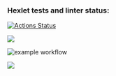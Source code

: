 ### Hexlet tests and linter status:
[![Actions Status](https://github.com/sanchopanda/frontend-project-lvl2/workflows/hexlet-check/badge.svg)](https://github.com/sanchopanda/frontend-project-lvl2/actions)

<a href="https://codeclimate.com/github/codeclimate/codeclimate/maintainability"><img src="https://api.codeclimate.com/v1/badges/a99a88d28ad37a79dbf6/maintainability" /></a>

![example workflow](https://github.com/sanchopanda/frontend-project-lvl2/actions/workflows/lint-test-check.yml/badge.svg)

<a href="https://codeclimate.com/github/sanchopanda/frontend-project-lvl2/test_coverage"><img src="https://api.codeclimate.com/v1/badges/44d02602c5398ec56d46/test_coverage" /></a>